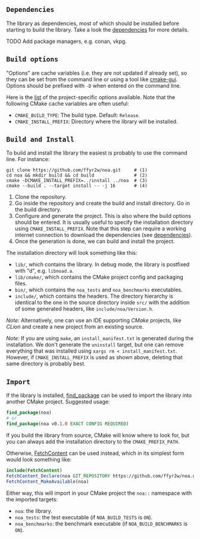 ## `Dependencies`

The library as dependencies, most of which should be installed before starting to build the library.
Take a look the [dependencies](Dependencies.md) for more details.

TODO Add package managers, e.g. conan, vkpg.

## `Build options`

"Options" are cache variables (i.e. they are not updated if already set), so they can be set from the
command line or using a tool like [cmake-gui](https://cmake.org/cmake/help/latest/manual/cmake-gui.1.html).
Options should be prefixed with `-D` when entered on the command line.

Here is the [list](../cmake/util/ProjectOptions.cmake) of the project-specific options available.
Note that the following CMake cache variables are often useful:
- `CMAKE_BUILD_TYPE`: The build type. Default: `Release`.
- `CMAKE_INSTALL_PREFIX`: Directory where the library will be installed.

## `Build and Install`

To build and install the library the easiest is probably to use the command line. For instance:

```shell
git clone https://github.com/ffyr2w/noa.git     # (1)
cd noa && mkdir build && cd build               # (2)
cmake -DCMAKE_INSTALL_PREFIX=../install ../noa  # (3)
cmake --build . --target install -- -j 16       # (4)
```

1. Clone the repository.
2. Go inside the repository and create the build and install directory. Go in the build directory.
3. Configure and generate the project. This is also where the build options should be entered. It is usually useful to
   specify the installation directory using `CMAKE_INSTALL_PREFIX`. Note that this step can require a working internet 
   connection to download the dependencies (see [dependencies](Dependencies.md)).
4. Once the generation is done, we can build and install the project.

The installation directory will look something like this:

- `lib/`, which contains the library. In debug mode, the library is postfixed with "d", e.g. `libnoad.a`.
- `lib/cmake/`, which contains the CMake project config and packaging files.
- `bin/`, which contains the `noa_tests` and `noa_benchmarks` executables.
- `include/`, which contains the headers. The directory hierarchy is identical to the one in the source directory 
  inside `src/` with the addition of some generated headers, like `include/noa/Version.h`.

_Note:_ Alternatively, one can use an IDE supporting _CMake_ projects, like _CLion_ and create a new project from an
existing source.

_Note:_ If you are using `make`, an `install_manifest.txt` is generated during the installation. We don't generate the
`uninstall` target, but one can remove everything that was installed using ``xargs rm < install_manifest.txt``.
However, if `CMAKE_INSTALL_PREFIX` is used as shown above, deleting that same directory is probably best.

## `Import`

If the library is installed,
[find_package](https://cmake.org/cmake/help/latest/command/find_package.html?highlight=find_package)
can be used to import the library into another CMake project.
Suggested usage:
```cmake
find_package(noa)
# or
find_package(noa v0.1.0 EXACT CONFIG REQUIRED)
```
If you build the library from source, CMake will
know where to look for, but you can always add the installation directory to the `CMAKE_PREFIX_PATH`.

Otherwise, [FetchContent](https://cmake.org/cmake/help/latest/module/FetchContent.html) can be used instead, which in 
its simplest form would look something like:

```cmake
include(FetchContent)
FetchContent_Declare(noa GIT_REPOSITORY https://github.com/ffyr2w/noa.git GIT_TAG v0.1.0)
FetchContent_MakeAvailable(noa)
```

Either way, this will import in your CMake project the `noa::` namespace with the imported targets:
- `noa`: the library.
- `noa_tests`: the test executable (if `NOA_BUILD_TESTS` is `ON`).
- `noa_benchmarks`: the benchmark executable (if `NOA_BUILD_BENCHMARKS` is `ON`).
